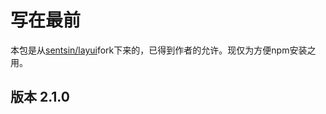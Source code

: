 # 写在最前

本包是从[sentsin/layui](https://github.com/sentsin/layui)fork下来的，已得到作者的允许。现仅为方便npm安装之用。

## 版本 2.1.0